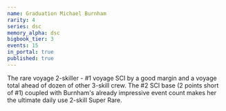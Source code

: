 ```yaml
---
name: Graduation Michael Burnham
rarity: 4
series: dsc
memory_alpha: dsc
bigbook_tier: 3
events: 15
in_portal: true
published: true
---
```


The rare voyage 2-skiller - #1 voyage SCI by a good margin and a voyage total ahead of dozen of other 3-skill crew. The #2 SCI base (2 points short of #1) coupled with Burnham's already impressive event count makes her the ultimate daily use 2-skill Super Rare.
